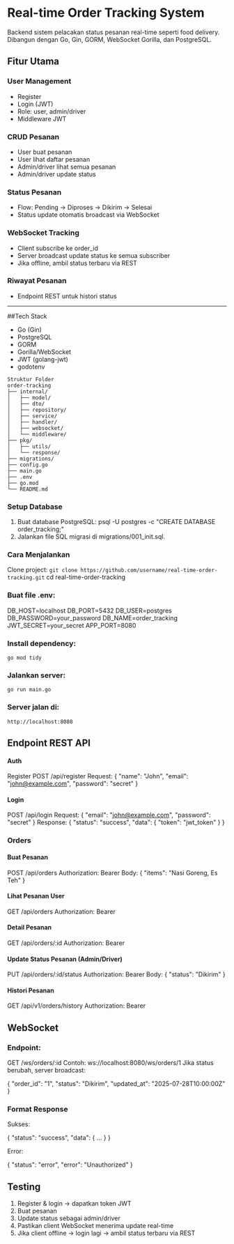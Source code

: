 # Real-time Order Tracking System
Backend sistem pelacakan status pesanan real-time seperti food delivery. Dibangun dengan Go, Gin, GORM, WebSocket Gorilla, dan PostgreSQL.

## Fitur Utama
### User Management
- Register
- Login (JWT)
- Role: user, admin/driver
- Middleware JWT

### CRUD Pesanan
- User buat pesanan
- User lihat daftar pesanan
- Admin/driver lihat semua pesanan
- Admin/driver update status

### Status Pesanan
- Flow: Pending → Diproses → Dikirim → Selesai
- Status update otomatis broadcast via WebSocket

### WebSocket Tracking
- Client subscribe ke order_id
- Server broadcast update status ke semua subscriber
- Jika offline, ambil status terbaru via REST

### Riwayat Pesanan
- Endpoint REST untuk histori status

---

##Tech Stack
- Go (Gin)
- PostgreSQL
- GORM
- Gorilla/WebSocket
- JWT (golang-jwt)
- godotenv

```
Struktur Folder
order-tracking
├── internal/
│   ├── model/
│   ├── dto/
│   ├── repository/
│   ├── service/
│   ├── handler/
│   ├── websocket/
│   └── middleware/
├── pkg/
│   ├── utils/
│   └── response/
├── migrations/
├── config.go
├── main.go
├── .env
├── go.mod
└── README.md
```

### Setup Database
1. Buat database PostgreSQL:
psql -U postgres -c "CREATE DATABASE order_tracking;"
2. Jalankan file SQL migrasi di migrations/001_init.sql.

### Cara Menjalankan
Clone project:
`git clone https://github.com/username/real-time-order-tracking.git`
cd real-time-order-tracking

### Buat file .env:
DB_HOST=localhost
DB_PORT=5432
DB_USER=postgres
DB_PASSWORD=your_password
DB_NAME=order_tracking
JWT_SECRET=your_secret
APP_PORT=8080

### Install dependency:
`go mod tidy`

### Jalankan server:
`go run main.go`

### Server jalan di:
`http://localhost:8080`

## Endpoint REST API
#### Auth
Register
POST /api/register
Request:
{
"name": "John",
"email": "john@example.com",
"password": "secret"
}

#### Login
POST /api/login
Request:
{
"email": "john@example.com",
"password": "secret"
}
Response:
{
"status": "success",
"data": { "token": "jwt_token" }
}

### Orders
#### Buat Pesanan
POST /api/orders
Authorization: Bearer <token>
Body:
{ "items": "Nasi Goreng, Es Teh" }

#### Lihat Pesanan User
GET /api/orders
Authorization: Bearer <token>

#### Detail Pesanan
GET /api/orders/:id
Authorization: Bearer <token>

#### Update Status Pesanan (Admin/Driver)
PUT /api/orders/:id/status
Authorization: Bearer <token>
Body:
{ "status": "Dikirim" }

#### Histori Pesanan
GET /api/v1/orders/history
Authorization: Bearer <token>

## WebSocket
### Endpoint:
GET /ws/orders/:id
Contoh:
ws://localhost:8080/ws/orders/1
Jika status berubah, server broadcast:

{
"order_id": "1",
"status": "Dikirim",
"updated_at": "2025-07-28T10:00:00Z"
}

### Format Response
Sukses:

{
"status": "success",
"data": { ... }
}

Error:

{
"status": "error",
"error": "Unauthorized"
}

## Testing
1. Register & login → dapatkan token JWT
2. Buat pesanan
3. Update status sebagai admin/driver
4. Pastikan client WebSocket menerima update real-time
5. Jika client offline → login lagi → ambil status terbaru via REST

